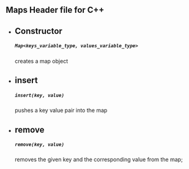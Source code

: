 ## Maps Header file for C++
* ## __Constructor__
  ##### ```Map<keys_variable_type, values_variable_type>```
  creates a map object
  
* ## __insert__
  ##### ```insert(key, value)```
  pushes a key value pair into the map
  
* ## __remove__
  ##### ```remove(key, value)```
  removes the given key and the corresponding value from the map;
